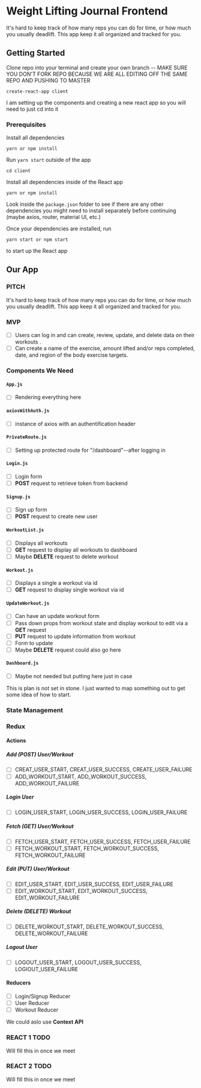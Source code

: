# Weight Lifting Journal Frontend

It's hard to keep track of how many reps you can do for time, or how much you usually deadlift. 
This app keep it all organized and tracked for you.

## Getting Started

Clone repo into your terminal and create your own branch -- MAKE SURE YOU DON'T FORK REPO BECAUSE WE ARE ALL EDITING OFF THE SAME REPO AND PUSHING TO MASTER

```
create-react-app client
```

I am setting up the components and creating a new react app so you will need to just cd into it

### Prerequisites

Install all dependencies

```
yarn or npm install
```

Run ```yarn start``` outside of the app

```
cd client
```

Install all dependencies inside of the React app

```
yarn or npm install
```

Look inside the ```package.json``` folder to see if there are any other dependencies you might need to install separately before continuing (maybe axios, router, material UI, etc.)

Once your dependencies are installed, run
```
yarn start or npm start
```
to start up the React app

## Our App

### PITCH

It's hard to keep track of how many reps you can do for time, or how much you usually deadlift. This app keep it all organized and tracked for you.


### MVP

- [ ] Users can log in and can create, review, update, and delete data on their workouts . 
- [ ] Can create a name of the exercise, amount lifted and/or reps completed, date, and region of the body exercise targets.

### Components We Need

#### ```App.js```
- [ ] Rendering everything here

#### ```axiosWithAuth.js```
- [ ] instance of axios with an authentification header

#### ```PrivateRoute.js```
- [ ] Setting up protected route for "/dashboard"--after logging in

#### ```Login.js```
- [ ] Login form
- [ ] **POST** request to retrieve token from backend

#### ```Signup.js```
- [ ] Sign up form
- [ ] **POST** request to create new user

#### ```WorkoutList.js```
- [ ] Displays all workouts
- [ ] **GET** request to display all workouts to dashboard
- [ ] Maybe **DELETE** request to delete workout

#### ```Workout.js```
- [ ] Displays a single a workout via id
- [ ] **GET** request to display single workout via id

#### ```UpdateWorkout.js```
- [ ] Can have an update workout form
- [ ] Pass down props from workout state and display workout to edit via a **GET** request
- [ ] **PUT** request to update information from workout
- [ ] Form to update 
- [ ] Maybe **DELETE** request could also go here

#### ```Dashboard.js```
- [ ] Maybe not needed but putting here just in case

This is plan is not set in stone. I just wanted to map something out to get some idea of how to start.

### State Management
### Redux

#### Actions
##### Add (POST) User/Workout
- [ ] CREAT_USER_START, CREAT_USER_SUCCESS, CREATE_USER_FAILURE
- [ ] ADD_WORKOUT_START, ADD_WORKOUT_SUCCESS, ADD_WORKOUT_FAILURE

##### Login User
- [ ] LOGIN_USER_START, LOGIN_USER_SUCCESS, LOGIN_USER_FAILURE

##### Fetch (GET) User/Workout
- [ ] FETCH_USER_START, FETCH_USER_SUCCESS, FETCH_USER_FAILURE
- [ ] FETCH_WORKOUT_START, FETCH_WORKOUT_SUCCESS, FETCH_WORKOUT_FAILURE

##### Edit (PUT) User/Workout
- [ ] EDIT_USER_START, EDIT_USER_SUCCESS, EDIT_USER_FAILURE
- [ ] EDIT_WORKOUT_START, EDIT_WORKOUT_SUCCESS, EDIT_WORKOUT_FAILURE

##### Delete (DELETE) Workout
- [ ] DELETE_WORKOUT_START, DELETE_WORKOUT_SUCCESS, DELETE_WORKOUT_FAILURE

##### Logout User
- [ ] LOGOUT_USER_START, LOGOUT_USER_SUCCESS, LOGIOUT_USER_FAILURE

#### Reducers
- [ ] Login/Signup Reducer
- [ ] User Reducer
- [ ] Workout Reducer

We could aslo use **Context API**


### REACT 1 TODO
Will fill this in once we meet

### REACT 2 TODO
Will fill this in once we meet

